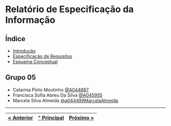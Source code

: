 # Relatório de Especificação da Informação

## Índice

* [Introdução](rei01.md)  
* [Especificação de Requisitos](rei02.md)  
* [Esquema Conceptual](rei03.md)  

## Grupo 05

* Catarina Pinto Moutinho [@A044887](https://github.com/A044887)
* Francisca Sofia Abreu Da Silva [@A045955](https://github.com/A045955)
* Marcela Silva Almeida [@a044499MarcelaAlmeida](https://github.com/a044499MarcelaAlmeida)

---

[< Anterior](proposta.md) | [^ Principal](/../../) | [Próximo >](rei01.md)
:--- | :---: | ---: 
